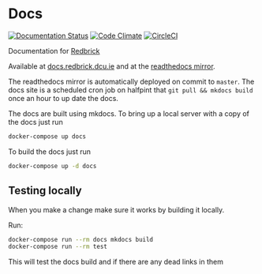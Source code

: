 # Docs

[![Documentation Status](https://readthedocs.org/projects/redbrick/badge/?version=latest)](https://redbrick.readthedocs.io/en/latest/?badge=latest)
[![Code Climate](https://codeclimate.com/github/redbrick/docs/badges/gpa.svg)](https://codeclimate.com/github/redbrick/docs)
[![CircleCI](https://circleci.com/gh/redbrick/docs.svg?style=shield)](https://circleci.com/gh/redbrick/docs)

Documentation for [Redbrick](https://redbrick.dcu.ie)

Available at [docs.redbrick.dcu.ie](https://docs.redbrick.dcu.ie) and at the
[readthedocs mirror](https://redbrick.readthedocs.io).

The readthedocs mirror is automatically deployed on commit to `master`. The docs
site is a scheduled cron job on halfpint that `git pull && mkdocs build` once an
hour to up date the docs.

The docs are built using mkdocs. To bring up a local server with a copy of the
docs just run

```bash
docker-compose up docs
```

To build the docs just run

```bash
docker-compose up -d docs
```

## Testing locally

When you make a change make sure it works by building it locally.

Run:

```bash
docker-compose run --rm docs mkdocs build
docker-compose run --rm test
```

This will test the docs build and if there are any dead links in them
